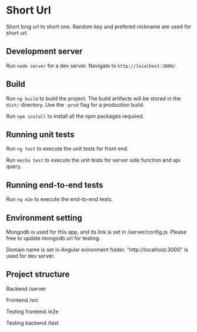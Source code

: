 # Short Url

Short long url to short one. Random key and prefered nickname are used for short url. 

## Development server

Run `node server` for a dev server. Navigate to `http://localhost:3000/`. 

## Build

Run `ng build` to build the project. The build artifacts will be stored in the `dist/` directory. Use the `-prod` flag for a production build.

Run `npm install` to install all the npm packages required.

## Running unit tests

Run `ng test` to execute the unit tests for front end.

Run `mocha test` to execute the unit tests for server side function and api query.

## Running end-to-end tests

Run `ng e2e` to execute the end-to-end tests.

## Environment setting

Mongodb is used for this app, and its link is set in /server/config.js. Please free to update mongodb url for testing.

Domain name is set in Angular evironment folder. "http://localhost:3000" is used for dev server. 

##  Project structure

Backend /server

Frontend /src

Testing frontend /e2e

Testing backend /test

